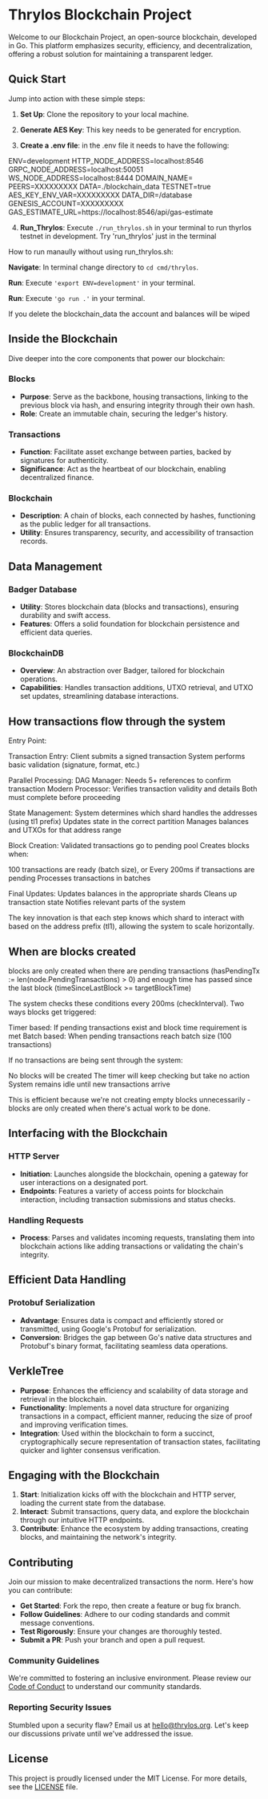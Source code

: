 # Thrylos Blockchain Project

Welcome to our Blockchain Project, an open-source blockchain, developed in Go. This platform emphasizes security, efficiency, and decentralization, offering a robust solution for maintaining a transparent ledger.

## Quick Start

Jump into action with these simple steps:

1. **Set Up**: Clone the repository to your local machine.

2. **Generate AES Key**: This key needs to be generated for encryption.

3. **Create a .env file**: in the .env file it needs to have the following:

ENV=development
HTTP_NODE_ADDRESS=localhost:8546
GRPC_NODE_ADDRESS=localhost:50051
WS_NODE_ADDRESS=localhost:8444
DOMAIN_NAME=
PEERS=XXXXXXXXX
DATA=./blockchain_data
TESTNET=true
AES_KEY_ENV_VAR=XXXXXXXXX
DATA_DIR=/database
GENESIS_ACCOUNT=XXXXXXXXX
GAS_ESTIMATE_URL=https://localhost:8546/api/gas-estimate


4. **Run_Thrylos**: Execute `./run_thrylos.sh` in your terminal to run thyrlos testnet in development. Try 'run_thrylos' just in the terminal

How to run manaully without using run_thrylos.sh:

**Navigate**: In terminal change directory to `cd cmd/thrylos`.

**Run**: Execute `'export ENV=development'` in your terminal. 

**Run**: Execute `'go run .'` in your terminal. 

If you delete the blockchain_data the account and balances will be wiped

## Inside the Blockchain

Dive deeper into the core components that power our blockchain:

### Blocks
- **Purpose**: Serve as the backbone, housing transactions, linking to the previous block via hash, and ensuring integrity through their own hash.
- **Role**: Create an immutable chain, securing the ledger's history.

### Transactions
- **Function**: Facilitate asset exchange between parties, backed by signatures for authenticity.
- **Significance**: Act as the heartbeat of our blockchain, enabling decentralized finance.

### Blockchain
- **Description**: A chain of blocks, each connected by hashes, functioning as the public ledger for all transactions.
- **Utility**: Ensures transparency, security, and accessibility of transaction records.

## Data Management

### Badger Database
- **Utility**: Stores blockchain data (blocks and transactions), ensuring durability and swift access.
- **Features**: Offers a solid foundation for blockchain persistence and efficient data queries.

### BlockchainDB
- **Overview**: An abstraction over Badger, tailored for blockchain operations.
- **Capabilities**: Handles transaction additions, UTXO retrieval, and UTXO set updates, streamlining database interactions.

## How transactions flow through the system

Entry Point:

Transaction Entry:
Client submits a signed transaction
System performs basic validation (signature, format, etc.)

Parallel Processing:
DAG Manager: Needs 5+ references to confirm transaction
Modern Processor: Verifies transaction validity and details
Both must complete before proceeding

State Management:
System determines which shard handles the addresses (using tl1 prefix)
Updates state in the correct partition
Manages balances and UTXOs for that address range

Block Creation:
Validated transactions go to pending pool
Creates blocks when:

100 transactions are ready (batch size), or
Every 200ms if transactions are pending
Processes transactions in batches

Final Updates:
Updates balances in the appropriate shards
Cleans up transaction state
Notifies relevant parts of the system

The key innovation is that each step knows which shard to interact with based on the address prefix (tl1), allowing the system to scale horizontally.

## When are blocks created

blocks are only created when there are pending transactions (hasPendingTx := len(node.PendingTransactions) > 0) and enough time has passed since the last block (timeSinceLastBlock >= targetBlockTime)

The system checks these conditions every 200ms (checkInterval).
Two ways blocks get triggered:

Timer based: If pending transactions exist and block time requirement is met
Batch based: When pending transactions reach batch size (100 transactions)

If no transactions are being sent through the system:

No blocks will be created
The timer will keep checking but take no action
System remains idle until new transactions arrive

This is efficient because we're not creating empty blocks unnecessarily - blocks are only created when there's actual work to be done.

## Interfacing with the Blockchain

### HTTP Server
- **Initiation**: Launches alongside the blockchain, opening a gateway for user interactions on a designated port.
- **Endpoints**: Features a variety of access points for blockchain interaction, including transaction submissions and status checks.

### Handling Requests
- **Process**: Parses and validates incoming requests, translating them into blockchain actions like adding transactions or validating the chain's integrity.

## Efficient Data Handling

### Protobuf Serialization
- **Advantage**: Ensures data is compact and efficiently stored or transmitted, using Google's Protobuf for serialization.
- **Conversion**: Bridges the gap between Go's native data structures and Protobuf's binary format, facilitating seamless data operations.

## VerkleTree
- **Purpose**: Enhances the efficiency and scalability of data storage and retrieval in the blockchain.
- **Functionality**: Implements a novel data structure for organizing transactions in a compact, efficient manner, reducing the size of proof and improving verification times.
- **Integration**: Used within the blockchain to form a succinct, cryptographically secure representation of transaction states, facilitating quicker and lighter consensus verification.

## Engaging with the Blockchain

1. **Start**: Initialization kicks off with the blockchain and HTTP server, loading the current state from the database.
2. **Interact**: Submit transactions, query data, and explore the blockchain through our intuitive HTTP endpoints.
3. **Contribute**: Enhance the ecosystem by adding transactions, creating blocks, and maintaining the network's integrity.

## Contributing

Join our mission to make decentralized transactions the norm. Here's how you can contribute:

- **Get Started**: Fork the repo, then create a feature or bug fix branch.
- **Follow Guidelines**: Adhere to our coding standards and commit message conventions.
- **Test Rigorously**: Ensure your changes are thoroughly tested.
- **Submit a PR**: Push your branch and open a pull request.

### Community Guidelines

We're committed to fostering an inclusive environment. Please review our [Code of Conduct](./CODE_OF_CONDUCT.md) to understand our community standards.

### Reporting Security Issues

Stumbled upon a security flaw? Email us at hello@thrylos.org. Let's keep our discussions private until we've addressed the issue.

## License

This project is proudly licensed under the MIT License. For more details, see the [LICENSE](./LICENSE) file.